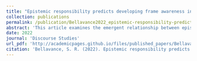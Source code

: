```yaml
---
title: "Epistemic responsibility predicts developing frame awareness in early childhood: A language socialization perspective"
collection: publications
permalink: /publication/Bellavance2022_epistemic-responsibility-predicts-developing-frame-awareness-in-early-childhood-a-language
abstract: 'This article examines the emergent relationship between epistemic responsibility and frame awareness in early childhood, wherein a mother uses language socialization practices to guide her child into a new frame. The pair co-constructs the parameters of the new frame through negotiation of epistemic responsibility and remedial interchanges. The analysis demonstrates that these remedial interchanges arise from conflicting understandings of the embeddedness of frames and the epistemic dynamics that these frames entail. The child maintains epistemic primacy in her concurrent play frame, which carries over to the recording activity given that the recording activity is embedded within her larger play frame. I argue that the data predict epistemic responsibility to be acquired earlier than the ability to shift epistemic dynamics outside of role-play. This study contributes to our understanding of frame and epistemic development in early childhood.'
date: 2022
journal: 'Discourse Studies'
url_pdf: 'http://academicpages.github.io/files/published_papers/Bellavance2022_epistemic-responsibility-predicts-developing-frame-awareness-in-early-childhood-a-languageBellavance2022_epistemic-responsibility-predicts-developing-frame-awareness-in-early-childhood-a-language.pdf'
citation: 'Bellavance, S. R. (2022). Epistemic responsibility predicts developing frame awareness in early childhood: A language socialization perspective. <i>Discourse Studies, 24</i>(6), 675–691. https://doi.org/10.1177/14614456221111640'
---
```

